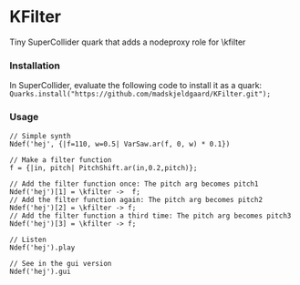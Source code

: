 # KFilter

Tiny SuperCollider quark that adds a nodeproxy role for \kfilter

### Installation

In SuperCollider, evaluate the following code to install it as a quark:
`Quarks.install("https://github.com/madskjeldgaard/KFilter.git");`

### Usage

```
// Simple synth
Ndef('hej', {|f=110, w=0.5| VarSaw.ar(f, 0, w) * 0.1})

// Make a filter function
f = {|in, pitch| PitchShift.ar(in,0.2,pitch)};

// Add the filter function once: The pitch arg becomes pitch1
Ndef('hej')[1] = \kfilter ->  f;
// Add the filter function again: The pitch arg becomes pitch2
Ndef('hej')[2] = \kfilter -> f;
// Add the filter function a third time: The pitch arg becomes pitch3
Ndef('hej')[3] = \kfilter -> f;

// Listen
Ndef('hej').play

// See in the gui version
Ndef('hej').gui
```

